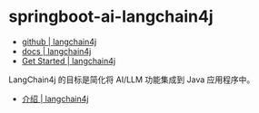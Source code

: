 # springboot-ai-langchain4j

- [github | langchain4j](https://github.com/langchain4j/langchain4j)
- [docs | langchain4j](https://docs.langchain4j.dev/)
- [Get Started | langchain4j](https://docs.langchain4j.dev/get-started)

LangChain4j 的目标是简化将 AI/LLM 功能集成到 Java 应用程序中。

- [介绍 | langchain4j](https://docs.langchain4j.dev/intro)